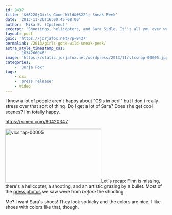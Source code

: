 ```yaml
---
id: 9437
title: '&#8220;Girls Gone Wild&#8221; Sneak Peek'
date: '2013-11-26T16:00:45-08:00'
author: 'Mika E. (Ipstenu)'
excerpt: 'Shootings, helicopters, and Sara Sidle. It''s all you ever wanted in a sneak peek, isn''t it?'
layout: post
guid: 'https://jorjafox.net/?p=9437'
permalink: /2013/girls-gone-wild-sneak-peek/
astra_style_timestamp_css:
    - '1634266046'
image: 'https://static.jorjafox.net/wordpress/2013/11/vlcsnap-00005.jpg'
categories:
    - 'Jorja Fox'
tags:
    - csi
    - 'press release'
    - video
---
```


I know a lot of people aren't happy about "CSIs in peril" but I don't really stress over that sort of thing. Do I get a lot of Sara? Does she get cool scenes? I'm totally happy.

https://vimeo.com/80420347

<a href="https://jorjafox.net/2013/girls-gone-wild-sneak-peek/vlcsnap-00005-2/" rel="attachment wp-att-9438"><img class="alignleft size-medium wp-image-9438" alt="vlcsnap-00005" src="//static.jorjafox.net/wordpress/2013/11/vlcsnap-00005.jpg" width="300" height="168" /></a>Let's recap: Finn is missing, there's a helicopter, a shooting, and an artistic grazing by a bullet. Most of the <a title="“Girls Gone Wild” Promo Pictures" href="https://jorjafox.net/2013/girls-gone-wild-promo-pictures/">press photos</a> we saw were from <em>before</em> the shooting.

Me? I want Sara's shoes! They look so kicky and the colors are nice. I like shoes with colors like that, though.